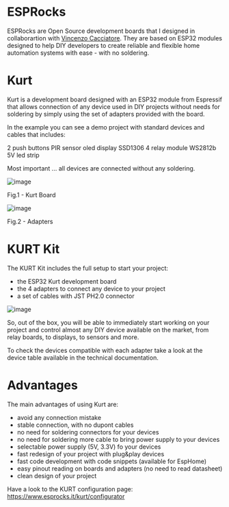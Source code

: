 # ESPRocks
ESPRocks are Open Source development boards that I designed in collaborartion with [Vincenzo Cacciatore](https://github.com/caccia78). They are based on ESP32 modules designed to help DIY developers to create reliable and flexible home automation systems with ease - with no soldering.

# Kurt
Kurt is a development board designed with an ESP32 module from Espressif that allows connection of any device used in DIY projects without needs for soldering by simply using the set of adapters provided with the board.

In the example you can see a demo project with standard devices and cables that includes:

2 push buttons
PIR sensor
oled display SSD1306
4 relay module
WS2812b 5V led strip
 

Most important ... all devices are connected without any soldering.

![image](https://github.com/ffich/ESPRocks_KURT/assets/59200746/0f606a8a-0ba5-4534-be8d-3d395c8b7a1a)

Fig.1 - Kurt Board

![image](https://github.com/ffich/ESPRocks_KURT/assets/59200746/a58ca16d-d83d-484f-9644-79d0d9f3b040)

Fig.2 - Adapters

# KURT Kit
The KURT Kit includes the full setup to start your project:

- the ESP32 Kurt development board
- the 4 adapters to connect any device to your project
- a set of cables with JST PH2.0 connector

![image](https://github.com/user-attachments/assets/8bc5c1e9-8d4a-41e8-a725-185ef899cd57)

So, out of the box, you will be able to immediately start working on your project and control almost any DIY device available on the market, from relay boards, to displays, to sensors and more.

To check the devices compatible with each adapter take a look at the device table available in the technical documentation.

# Advantages
The main advantages of using Kurt are:

- avoid any connection mistake
- stable connection, with no dupont cables
- no need for soldering connectors for your devices
- no need for soldering more cable to bring power supply to your devices
- selectable power supply (5V, 3.3V) fo your devices
- fast redesign of your project with plug&play devices
- fast code development with code snippets (available for EspHome)
- easy pinout reading on boards and adapters (no need to read datasheet)
- clean design of your project

Have a look to the KURT configuration page: https://www.esprocks.it/kurt/configurator
